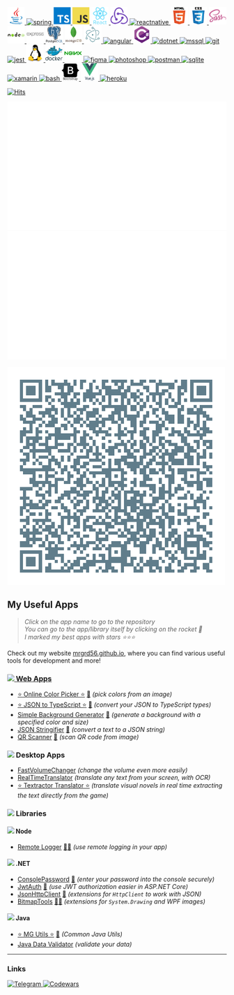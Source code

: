 <!--

### Backend

#### Primary Technology Stack

<p align="left">
    <a href="https://www.java.com" target="_blank" rel="noreferrer">
        <img src="https://raw.githubusercontent.com/devicons/devicon/master/icons/java/java-original.svg" 
             alt="java" width="40" height="40"/>
    </a>
    <a href="https://spring.io/" target="_blank" rel="noreferrer">
        <img src="https://www.vectorlogo.zone/logos/springio/springio-icon.svg" 
             alt="spring" width="40" height="40"/>
    </a>
    <a href="https://www.postgresql.org" target="_blank" rel="noreferrer"> 
        <img src="https://raw.githubusercontent.com/devicons/devicon/master/icons/postgresql/postgresql-original-wordmark.svg" 
             alt="postgresql" width="40" height="40"/> 
    </a>
    <a href="https://www.docker.com/" target="_blank" rel="noreferrer"> 
        <img src="https://raw.githubusercontent.com/devicons/devicon/master/icons/docker/docker-original-wordmark.svg" 
             alt="docker" width="40" height="40"/> 
    </a>
    <a href="https://www.nginx.com" target="_blank" rel="noreferrer">
        <img src="https://raw.githubusercontent.com/devicons/devicon/master/icons/nginx/nginx-original.svg" 
             alt="nginx" width="40" height="40"/> 
    </a>
</p>

#### Also Used Sometimes

<p align="left">
    <a href="https://nodejs.org" target="_blank" rel="noreferrer">
        <img src="https://raw.githubusercontent.com/devicons/devicon/master/icons/nodejs/nodejs-original-wordmark.svg"
             alt="nodejs" width="40" height="40"/>
    </a>
    <a href="https://expressjs.com" target="_blank" rel="noreferrer">
        <img src="https://raw.githubusercontent.com/devicons/devicon/master/icons/express/express-original-wordmark.svg"
             alt="express" width="40" height="40"/>
    </a>
    <a href="https://www.mongodb.com/" target="_blank" rel="noreferrer"> 
        <img src="https://raw.githubusercontent.com/devicons/devicon/master/icons/mongodb/mongodb-original-wordmark.svg" 
             alt="mongodb" width="40" height="40"/> 
    </a>
</p>

#### Previous Technology Stack

<p align="left">
    <a href="https://docs.microsoft.com/ru-ru/dotnet/csharp/" target="_blank" rel="noreferrer">
        <img src="https://raw.githubusercontent.com/devicons/devicon/master/icons/csharp/csharp-original.svg"
             alt="csharp" width="40" height="40"/>
    </a>
    <a href="https://dotnet.microsoft.com/" target="_blank" rel="noreferrer">
        <img src="https://upload.wikimedia.org/wikipedia/commons/7/7d/Microsoft_.NET_logo.svg"
             alt="dotnet" width="40" height="40"/>
    </a>
    <a href="https://www.microsoft.com/en-us/sql-server" target="_blank" rel="noreferrer">
        <img src="https://www.svgrepo.com/show/303229/microsoft-sql-server-logo.svg"
             alt="mssql" width="40" height="40"/>
    </a>
    <a href="https://www.sqlite.org/" target="_blank" rel="noreferrer">
        <img src="https://www.vectorlogo.zone/logos/sqlite/sqlite-icon.svg"
             alt="sqlite" width="40" height="40"/>
    </a>
</p>

### Frontend

#### Primary Technology Stack

<p align="left">
    <a href="https://www.typescriptlang.org/" target="_blank" rel="noreferrer">
        <img src="https://raw.githubusercontent.com/devicons/devicon/master/icons/typescript/typescript-original.svg"
             alt="typescript" width="40" height="40"/>
    </a>
    <a href="https://developer.mozilla.org/en-US/docs/Web/JavaScript" target="_blank" rel="noreferrer">
        <img src="https://raw.githubusercontent.com/devicons/devicon/master/icons/javascript/javascript-original.svg"
             alt="javascript" width="40" height="40"/>
    </a>
    <a href="https://reactjs.org/" target="_blank" rel="noreferrer">
        <img src="https://raw.githubusercontent.com/devicons/devicon/master/icons/react/react-original-wordmark.svg"
             alt="react" width="40" height="40"/>
    </a>
    <a href="https://www.w3.org/html/" target="_blank" rel="noreferrer"> <img
            src="https://raw.githubusercontent.com/devicons/devicon/master/icons/html5/html5-original-wordmark.svg"
            alt="html5" width="40" height="40"/>
    </a>
    <a href="https://www.w3schools.com/css/" target="_blank" rel="noreferrer">
        <img src="https://raw.githubusercontent.com/devicons/devicon/master/icons/css3/css3-original-wordmark.svg"
             alt="css3" width="40" height="40"/>
    </a>
    <a href="https://sass-lang.com" target="_blank" rel="noreferrer">
        <img src="https://raw.githubusercontent.com/devicons/devicon/master/icons/sass/sass-original.svg"
             alt="sass" width="40" height="40"/>
    </a>
    <a href="https://redux.js.org" target="_blank" rel="noreferrer">
        <img src="https://raw.githubusercontent.com/devicons/devicon/master/icons/redux/redux-original.svg"
             alt="redux" width="40" height="40"/>
    </a>
    <a href="https://jestjs.io" target="_blank" rel="noreferrer">
        <img src="https://www.vectorlogo.zone/logos/jestjsio/jestjsio-icon.svg"
             alt="jest" width="40" height="40"/>
    </a>
</p>

#### Also Used

<p align="left">
    <a href="https://angular.io" target="_blank" rel="noreferrer">
        <img src="https://angular.io/assets/images/logos/angular/angular.svg"
             alt="angular" width="40" height="40"/>
    </a>
    <a href="https://getbootstrap.com" target="_blank" rel="noreferrer">
        <img src="https://raw.githubusercontent.com/devicons/devicon/master/icons/bootstrap/bootstrap-plain-wordmark.svg"
             alt="bootstrap" width="40" height="40"/>
    </a>
    <a href="https://vuejs.org/" target="_blank" rel="noreferrer">
        <img src="https://raw.githubusercontent.com/devicons/devicon/master/icons/vuejs/vuejs-original-wordmark.svg"
             alt="vuejs" width="40" height="40"/>
    </a>
</p>

### Native

#### Windows - .NET

<p align="left">
    <a href="https://docs.microsoft.com/ru-ru/dotnet/csharp/" target="_blank" rel="noreferrer">
        <img src="https://raw.githubusercontent.com/devicons/devicon/master/icons/csharp/csharp-original.svg"
             alt="csharp" width="40" height="40"/>
    </a>
    <a href="https://learn.microsoft.com/en-us/visualstudio/get-started/csharp/tutorial-wpf" target="_blank" rel="noreferrer">
        <img src="https://raw.githubusercontent.com/MRGRD56/MRGRD56/1c806070f05f873e5e135011f87a2b73eb9c7c32/wpf-logo-175.png.png" 
             alt="WPF" width="40" height="40"/> 
    </a>
</p>

#### JavaScript

<p align="left">
    <a href="https://reactnative.dev/" target="_blank" rel="noreferrer">
        <img src="https://reactnative.dev/img/header_logo.svg"
             alt="reactnative" width="40" height="40"/>
    </a>
    <a href="https://www.electronjs.org" target="_blank" rel="noreferrer">
        <img src="https://raw.githubusercontent.com/devicons/devicon/master/icons/electron/electron-original.svg" 
             alt="electron" width="40" height="40"/> 
    </a>
</p>

#### Mobile - .NET

<p align="left">
    <a href="https://docs.microsoft.com/ru-ru/dotnet/csharp/" target="_blank" rel="noreferrer">
        <img src="https://raw.githubusercontent.com/devicons/devicon/master/icons/csharp/csharp-original.svg"
             alt="csharp" width="40" height="40"/>
    </a>
    <a href="https://dotnet.microsoft.com/apps/xamarin" target="_blank" rel="noreferrer">
        <img src="https://raw.githubusercontent.com/detain/svg-logos/780f25886640cef088af994181646db2f6b1a3f8/svg/xamarin.svg"
             alt="xamarin" width="40" height="40"/>
    </a>
</p>

### Common

<p align="left">
    <a href="https://git-scm.com/" target="_blank" rel="noreferrer"> <img
            src="https://www.vectorlogo.zone/logos/git-scm/git-scm-icon.svg"
            alt="git" width="40" height="40"/>
    </a>
    <a href="https://www.linux.org/" target="_blank" rel="noreferrer">
        <img src="https://raw.githubusercontent.com/devicons/devicon/master/icons/linux/linux-original.svg"
             alt="linux" width="40" height="40"/>
    </a>
    <a href="https://www.figma.com/" target="_blank" rel="noreferrer">
        <img src="https://www.vectorlogo.zone/logos/figma/figma-icon.svg"
             alt="figma" width="40" height="40"/>
    </a>
    <a href="https://www.photoshop.com/en" target="_blank" rel="noreferrer">
        <img src="https://www.adobe.com/content/dam/acom/one-console/icons_rebrand/ps_appicon.svg"
             alt="photoshop" width="40" height="40"/>
    </a>
    <a href="https://postman.com" target="_blank" rel="noreferrer">
        <img src="https://www.vectorlogo.zone/logos/getpostman/getpostman-icon.svg"
             alt="postman" width="40" height="40"/>
    </a>
    <a href="https://www.gnu.org/software/bash/" target="_blank" rel="noreferrer">
        <img src="https://www.vectorlogo.zone/logos/gnu_bash/gnu_bash-icon.svg" 
             alt="bash" width="40" height="40"/>
    </a>
    <a href="https://heroku.com" target="_blank" rel="noreferrer">
        <img src="https://www.vectorlogo.zone/logos/heroku/heroku-icon.svg" 
             alt="heroku" width="40" height="40"/>
    </a>
</p>

-->

<p align="left">
    <a href="https://www.java.com" target="_blank" rel="noreferrer">
        <img src="https://raw.githubusercontent.com/devicons/devicon/master/icons/java/java-original.svg" 
             alt="java" width="40" height="40"/>
    </a>
    <a href="https://spring.io/" target="_blank" rel="noreferrer">
        <img src="https://www.vectorlogo.zone/logos/springio/springio-icon.svg" 
             alt="spring" width="40" height="40"/>
    </a>
        <a href="https://www.typescriptlang.org/" target="_blank" rel="noreferrer">
        <img src="https://raw.githubusercontent.com/devicons/devicon/master/icons/typescript/typescript-original.svg"
             alt="typescript" width="40" height="40"/>
    </a>
    <a href="https://developer.mozilla.org/en-US/docs/Web/JavaScript" target="_blank" rel="noreferrer">
        <img src="https://raw.githubusercontent.com/devicons/devicon/master/icons/javascript/javascript-original.svg"
             alt="javascript" width="40" height="40"/>
    </a>
    <a href="https://reactjs.org/" target="_blank" rel="noreferrer">
        <img src="https://raw.githubusercontent.com/devicons/devicon/master/icons/react/react-original-wordmark.svg"
             alt="react" width="40" height="40"/>
    </a>
    <a href="https://redux.js.org" target="_blank" rel="noreferrer">
        <img src="https://raw.githubusercontent.com/devicons/devicon/master/icons/redux/redux-original.svg"
             alt="redux" width="40" height="40"/>
    </a>
    <a href="https://reactnative.dev/" target="_blank" rel="noreferrer">
        <img src="https://reactnative.dev/img/header_logo.svg"
             alt="reactnative" width="40" height="40"/>
    </a>
    <a href="https://www.w3.org/html/" target="_blank" rel="noreferrer"> <img
            src="https://raw.githubusercontent.com/devicons/devicon/master/icons/html5/html5-original-wordmark.svg"
            alt="html5" width="40" height="40"/>
    </a>
    <a href="https://www.w3schools.com/css/" target="_blank" rel="noreferrer">
        <img src="https://raw.githubusercontent.com/devicons/devicon/master/icons/css3/css3-original-wordmark.svg"
             alt="css3" width="40" height="40"/>
    </a>
    <a href="https://sass-lang.com" target="_blank" rel="noreferrer">
        <img src="https://raw.githubusercontent.com/devicons/devicon/master/icons/sass/sass-original.svg"
             alt="sass" width="40" height="40"/>
    </a>
    <a href="https://nodejs.org" target="_blank" rel="noreferrer">
        <img src="https://raw.githubusercontent.com/devicons/devicon/master/icons/nodejs/nodejs-original-wordmark.svg"
             alt="nodejs" width="40" height="40"/>
    </a>
    <a href="https://expressjs.com" target="_blank" rel="noreferrer">
        <img src="https://raw.githubusercontent.com/devicons/devicon/master/icons/express/express-original-wordmark.svg"
             alt="express" width="40" height="40"/>
    </a>
    <a href="https://www.postgresql.org" target="_blank" rel="noreferrer"> 
        <img src="https://raw.githubusercontent.com/devicons/devicon/master/icons/postgresql/postgresql-original-wordmark.svg" 
             alt="postgresql" width="40" height="40"/> 
    </a>
    <a href="https://www.mongodb.com/" target="_blank" rel="noreferrer"> 
        <img src="https://raw.githubusercontent.com/devicons/devicon/master/icons/mongodb/mongodb-original-wordmark.svg" 
             alt="mongodb" width="40" height="40"/> 
    </a>
    <a href="https://www.electronjs.org" target="_blank" rel="noreferrer">
        <img src="https://raw.githubusercontent.com/devicons/devicon/master/icons/electron/electron-original.svg" 
             alt="electron" width="40" height="40"/> 
    </a>
    <a href="https://angular.io" target="_blank" rel="noreferrer">
        <img src="https://angular.io/assets/images/logos/angular/angular.svg"
             alt="angular" width="40" height="40"/>
    </a>
    <a href="https://docs.microsoft.com/ru-ru/dotnet/csharp/" target="_blank" rel="noreferrer">
        <img src="https://raw.githubusercontent.com/devicons/devicon/master/icons/csharp/csharp-original.svg"
             alt="csharp" width="40" height="40"/>
    </a>
    <a href="https://dotnet.microsoft.com/" target="_blank" rel="noreferrer">
        <img src="https://upload.wikimedia.org/wikipedia/commons/7/7d/Microsoft_.NET_logo.svg"
             alt="dotnet" width="40" height="40"/>
    </a>
    <a href="https://www.microsoft.com/en-us/sql-server" target="_blank" rel="noreferrer">
        <img src="https://www.svgrepo.com/show/303229/microsoft-sql-server-logo.svg"
             alt="mssql" width="40" height="40"/>
    </a>
    <a href="https://git-scm.com/" target="_blank" rel="noreferrer"> <img
            src="https://www.vectorlogo.zone/logos/git-scm/git-scm-icon.svg"
            alt="git" width="40" height="40"/>
    </a>
    <a href="https://jestjs.io" target="_blank" rel="noreferrer">
        <img src="https://www.vectorlogo.zone/logos/jestjsio/jestjsio-icon.svg"
             alt="jest" width="40" height="40"/>
    </a>
    <a href="https://www.linux.org/" target="_blank" rel="noreferrer">
        <img src="https://raw.githubusercontent.com/devicons/devicon/master/icons/linux/linux-original.svg"
             alt="linux" width="40" height="40"/>
    </a>
    <a href="https://www.docker.com/" target="_blank" rel="noreferrer"> 
        <img src="https://raw.githubusercontent.com/devicons/devicon/master/icons/docker/docker-original-wordmark.svg" 
             alt="docker" width="40" height="40"/> 
    </a>
    <a href="https://www.nginx.com" target="_blank" rel="noreferrer">
        <img src="https://raw.githubusercontent.com/devicons/devicon/master/icons/nginx/nginx-original.svg" 
             alt="nginx" width="40" height="40"/> 
    </a>
    <a href="https://www.figma.com/" target="_blank" rel="noreferrer">
        <img src="https://www.vectorlogo.zone/logos/figma/figma-icon.svg"
             alt="figma" width="40" height="40"/>
    </a>
    <a href="https://www.photoshop.com/en" target="_blank" rel="noreferrer">
        <img src="https://www.adobe.com/content/dam/acom/one-console/icons_rebrand/ps_appicon.svg"
             alt="photoshop" width="40" height="40"/>
    </a>
    <a href="https://postman.com" target="_blank" rel="noreferrer">
        <img src="https://www.vectorlogo.zone/logos/getpostman/getpostman-icon.svg"
             alt="postman" width="40" height="40"/>
    </a>
    <a href="https://www.sqlite.org/" target="_blank" rel="noreferrer">
        <img src="https://www.vectorlogo.zone/logos/sqlite/sqlite-icon.svg"
             alt="sqlite" width="40" height="40"/>
    </a>
    <a href="https://dotnet.microsoft.com/apps/xamarin" target="_blank" rel="noreferrer">
        <img src="https://raw.githubusercontent.com/detain/svg-logos/780f25886640cef088af994181646db2f6b1a3f8/svg/xamarin.svg"
             alt="xamarin" width="40" height="40"/>
    </a>
    <a href="https://www.gnu.org/software/bash/" target="_blank" rel="noreferrer">
        <img src="https://www.vectorlogo.zone/logos/gnu_bash/gnu_bash-icon.svg" 
             alt="bash" width="40" height="40"/>
    </a>
    <a href="https://getbootstrap.com" target="_blank" rel="noreferrer">
        <img src="https://raw.githubusercontent.com/devicons/devicon/master/icons/bootstrap/bootstrap-plain-wordmark.svg"
             alt="bootstrap" width="40" height="40"/>
    </a>
    <a href="https://vuejs.org/" target="_blank" rel="noreferrer">
        <img src="https://raw.githubusercontent.com/devicons/devicon/master/icons/vuejs/vuejs-original-wordmark.svg"
             alt="vuejs" width="40" height="40"/>
    </a>
    <a href="https://heroku.com" target="_blank" rel="noreferrer">
        <img src="https://www.vectorlogo.zone/logos/heroku/heroku-icon.svg" alt="heroku" width="40" height="40"/>
    </a>
</p>

[![Hits](https://hits.seeyoufarm.com/api/count/incr/badge.svg?url=https%3A%2F%2Fgithub.com%2Fmrgrd56&count_bg=%2379C83D&title_bg=%23555555&icon=github.svg&icon_color=%23E7E7E7&title=hits&edge_flat=false)](https://hits.seeyoufarm.com)

![](https://github.com/MRGRD56/github-stats/blob/master/generated/overview.svg)
![](https://github.com/MRGRD56/github-stats/blob/master/generated/languages.svg)

![QR Code](/e.svg)

<!--
**MRGRD56/MRGRD56** is a ✨ _special_ ✨ repository because its `README.md` (this file) appears on your GitHub profile.

Here are some ideas to get you started:

- 🔭 I’m currently working on ...
- 🌱 I’m currently learning ...
- 👯 I’m looking to collaborate on ...
- 🤔 I’m looking for help with ...
- 💬 Ask me about ...
- 📫 How to reach me: ...
- 😄 Pronouns: ...
- ⚡ Fun fact: ...
-->

## My Useful Apps
> *Click on the app name to go to the repository*  
> *You can go to the app/library itself by clicking on the rocket 🚀*  
> *I marked my best apps with stars ⭐⭐⭐*

Check out my website [mrgrd56.github.io](https://mrgrd56.github.io/), where you can find various useful tools for development and more!

### [![](https://api.mrgrd56.ru/image/color/0x2196f3?s=15) Web Apps](https://mrgrd56.github.io/)
- [⭐ Online Color Picker ⭐](https://github.com/MRGRD56/online-color-picker) [🚀](https://mrgrd56.github.io/online-color-picker/) *(pick colors from an image)*
- [⭐ JSON to TypeScript ⭐](https://github.com/MRGRD56/mrgrd56.github.io/tree/master/src/pages/jsonToTypeScriptPage) [🚀](https://mrgrd56.github.io/#/tools/json-to-typescript) *(convert your JSON to TypeScript types)*
- [Simple Background Generator](https://github.com/MRGRD56/mrgrd56.github.io/tree/master/src/pages/bgGeneratorPage) [🚀](https://mrgrd56.github.io/#/tools/bg-generator) *(generate a background with a specified color and size)*
- [JSON Stringifier](https://github.com/MRGRD56/mrgrd56.github.io/tree/master/src/pages/jsonStringifierPage) [🚀](https://mrgrd56.github.io/#/tools/json-stringifier) *(convert a text to a JSON string)*
- [QR Scanner](https://github.com/MRGRD56/mrgrd56.github.io/tree/master/src/pages/qrScannerPage) [🚀](https://mrgrd56.github.io/#/tools/qr-scanner) *(scan QR code from image)*

### ![](https://api.mrgrd56.ru/image/color/0x2196f3?s=15) Desktop Apps
- [FastVolumeChanger](https://github.com/MRGRD56/FastVolumeChanger) *(change the volume even more easily)*
- [RealTimeTranslator](https://github.com/MRGRD56/RealTimeTranslator) *(translate any text from your screen, with OCR)*
- [⭐ Textractor Translator ⭐](https://github.com/MRGRD56/textractor-translator) *(translate visual novels in real time extracting the text directly from the game)*

### ![](https://api.mrgrd56.ru/image/color/0x2196f3?s=15) Libraries
#### ![](https://api.mrgrd56.ru/image/color/0x4caf50?s=11) Node
- [Remote Logger](https://github.com/MRGRD56/remote-logger) [🚀](https://www.npmjs.com/package/@mrgrd56/remote-logger)[🚀](https://www.npmjs.com/package/@mrgrd56/remote-logger-server) *(use remote logging in your app)*
#### ![](https://api.mrgrd56.ru/image/color/0x673ab7?s=11) .NET
- [ConsolePassword](https://github.com/MRGRD56/ConsolePassword) [🚀](https://www.nuget.org/packages/ConsolePassword/) *(enter your password into the console securely)*
- [JwtAuth](https://github.com/MRGRD56/JwtAuth) [🚀](https://www.nuget.org/packages/MRGRD56.JwtAuth/) *(use JWT authorization easier in ASP.NET Core)*
- [JsonHttpClient](https://github.com/MRGRD56/JsonHttpClient) [🚀](https://www.nuget.org/packages/MRGRD56.JsonHttpClient) *(extensions for `HttpClient` to work with JSON)*
- [BitmapTools](https://github.com/MRGRD56/BitmapTools) [🚀](https://www.nuget.org/packages/BitmapTools/)[🚀](https://www.nuget.org/packages/BitmapTools.Wpf/) *(extensions for `System.Drawing` and WPF images)*
#### ![](https://api.mrgrd56.ru/image/color/0xff9800?s=11) Java
- [⭐ MG Utils ⭐](https://github.com/MRGRD56/mgutils) [🚀](https://central.sonatype.com/artifact/ru.mrgrd56/mgutils) *(Common Java Utils)*
- [Java Data Validator](https://github.com/MRGRD56/java-data-validator) *(validate your data)*

---

### Links

<a href="https://t.me/MRGRD56" target="_blank" rel="noreferrer">
    <img src="https://upload.wikimedia.org/wikipedia/commons/8/82/Telegram_logo.svg"
         alt="Telegram" width="40" height="40"/>
</a>
<a href="https://www.codewars.com/users/MRGRD56" target="_blank" rel="noreferrer">
    <img src="https://www.codewars.com/packs/assets/logo.61192cf7.svg"
         alt="Codewars" width="40" height="40"/>
</a>

